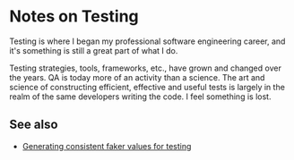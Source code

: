 # Notes on Testing

Testing is where I began my professional software engineering career, and it's something is still a great part of what I do.

Testing strategies, tools, frameworks, etc., have grown and changed over the years. QA is today more of an activity than a science. The art and science of constructing efficient, effective and useful tests is largely in the realm of the same developers writing the code. I feel something is lost.

## See also

* [Generating consistent faker values for testing](../../../javascript/javascript/2019-08-17-generating-consistent-faker-values-for-testing.md)

